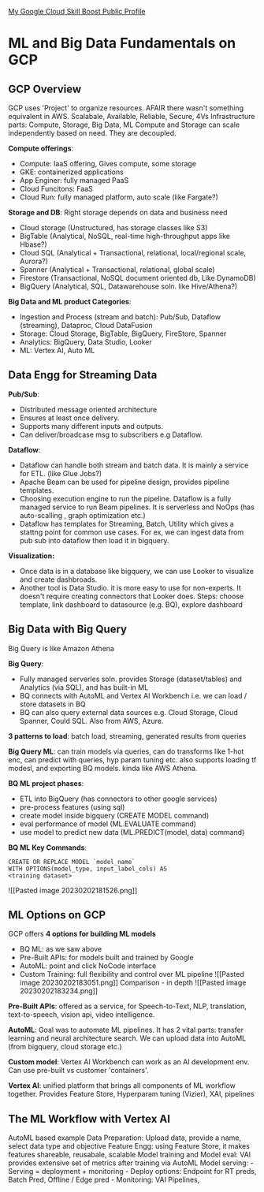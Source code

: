 [My Google Cloud Skill Boost Public Profile](https://www.cloudskillsboost.google/public_profiles/d85f8295-b522-4522-964c-f0fcf9375090)

# ML and Big Data Fundamentals on GCP
## GCP Overview

GCP uses 'Project' to organize resources. AFAIR there wasn't something equivalent in AWS.
Scalabale, Available, Reliable, Secure, 4Vs
Infrastructure parts: Compute, Storage, Big Data, ML
Compute and Storage can scale independently based on need. They are decoupled.

**Compute offerings**:
- Compute: IaaS offering, Gives compute, some storage
- GKE: containerized applications
- App Enginer: fully managed PaaS
- Cloud Funcitons: FaaS
- Cloud Run: fully managed platform, auto scale (like Fargate?)

**Storage and DB**:
Right storage depends on data and business need
- Cloud storage (Unstructured, has storage classes like S3)
- BigTable (Analytical, NoSQL, real-time high-throughput apps like Hbase?)
- Cloud SQL (Analytical + Transactional, relational, local/regional scale, Aurora?)
- Spanner (Analytical + Transactional, relational, global scale)
- Firestore (Transactional, NoSQL document oriented db, Like DynamoDB)
- BigQuery (Analytical, SQL, Datawarehouse soln. like Hive/Athena?)

**Big Data and ML product Categories**:
- Ingestion and Process (stream and batch): Pub/Sub, Dataflow (streaming), Dataproc, Cloud DataFusion
- Storage: Cloud Storage, BigTable, BigQuery, FireStore, Spanner
- Analytics: BigQuery, Data Studio, Looker
- ML: Vertex AI, Auto ML

## Data Engg for Streaming Data

**Pub/Sub**: 
- Distributed message oriented architecture
- Ensures at least once delivery.
- Supports many different inputs and outputs. 
- Can deliver/broadcase msg to subscribers e.g Dataflow.

**Dataflow**:
- Dataflow can handle both stream and batch data. It is mainly a service for ETL. (like Glue Jobs?)
- Apache Beam can be used for pipeline design, provides pipeline templates.
- Choosing execution engine to run the pipeline. Dataflow is a fully managed service to run Beam pipelines. It is serverless and NoOps (has auto-scalling , graph optimization etc.)
- Dataflow has templates for Streaming, Batch, Utility which gives a stattng point for common use cases. For ex, we can ingest data from pub sub into dataflow then load it in bigquery.

**Visualization:**
- Once data is in a database like bigquery, we can use Looker to visualize and create dashbroads.
- Another tool is Data Studio. it is more easy to use for non-experts. It doesn't require creating connectors that Looker does. Steps: choose template, link dashboard to datasource (e.g. BQ), explore dashboard

## Big Data with Big Query

Big Query is like Amazon Athena

**Big Query**: 
- Fully managed serverles soln. provides Storage (dataset/tables) and Analytics (via SQL), and has built-in ML
- BQ connects with AutoML and Vertex AI Workbench i.e. we can load / store datasets in BQ
- BQ can also query external data sources e.g. Cloud Storage, Cloud Spanner, Could SQL. Also from AWS, Azure.

**3 patterns to load**: batch load, streaming, generated results from queries

**Big Query ML**: can train models via queries, can do transforms like 1-hot enc, can predict with queries, hyp param tuning etc. also supports loading tf modesl, and exporting BQ models. kinda like AWS Athena.

**BQ ML project phases**:
- ETL into BigQuery (has connectors to other google services)
- pre-process features (using sql)
- create model inside bigquery (CREATE MODEL command)
- eval performance of model (ML.EVALUATE command)
- use model to predict new data (ML.PREDICT(model, data) command)

**BQ ML Key Commands**:
```
CREATE OR REPLACE MODEL `model_name` 
WITH OPTIONS(model_type, input_label_cols) AS
<training dataset>
```
![[Pasted image 20230202181526.png]]

## ML Options on GCP

GCP offers **4 options for building ML models**
- BQ ML: as we saw above
- Pre-Built APIs: for models built and trained by Google
- AutoML: point and click NoCode interface
- Custom Training: full flexibility and control over ML pipeline
![[Pasted image 20230202183051.png]]
Comparison - in depth
![[Pasted image 20230202183234.png]]

**Pre-Built APIs**: offered as a service, for Speech-to-Text, NLP, translation, text-to-speech, vision api, video intelligence.

**AutoML**: Goal was to automate ML pipelines. It has 2 vital parts: transfer learning and neural architecture search. We can upload data into AutoML (from bigquery, cloud storage etc.) 

**Custom model**: Vertex AI Workbench can work as an AI development env. Can use pre-built vs customer 'containers'.

**Vertex AI**: unified platform that brings all components of ML workflow together. Provides Feature Store, Hyperparam tuning (Vizier), XAI, pipelines

## The ML Workflow with Vertex AI
AutoML based example
Data Preparation: Upload data, provide a name, select data type and objective
Feature Engg: using Feature Store, it makes features shareable, reusabale, scalable
Model training and Model eval: VAI provides extensive set of metrics after training via AutoML
Model serving:
	- Serving = deployment + monitoring
	- Deploy options: Endpoint for RT preds, Batch Pred, Offline / Edge pred
	- Monitoring: VAI Pipelines, 